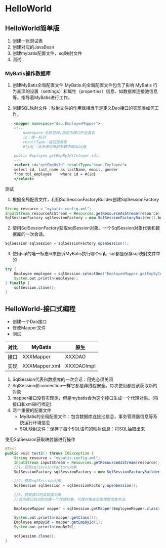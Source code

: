 # HelloWorld
## HelloWorld简单版
1. 创建一张测试表
2. 创建对应的JavaBean
3. 创建mybatis配置文件，sql映射文件
4. 测试
### MyBatis操作数据库
1. 创建MyBatis全局配置文件
MyBatis 的全局配置文件包含了影响 MyBatis 行为甚深的设置（settings）和属性（properties）信息、如数据库连接池信息等。指导着MyBatis进行工作。

2. 创建SQL映射文件：映射文件的作用就相当于是定义Dao接口的实现类如何工作。
```xml
	<mapper namespace="dao.EmployeeMapper">  
    <!--  
	    namespace:名称空间;指定为接口的全类名  
	    id：唯一标识  
	    resultType：返回值类型  
	    #{id}：从传递过来的参数中取出id值  
  
    public Employee getEmpById(Integer id);     
    -->
	<select id="getEmpById" resultType="bean.Employee">  
    select id, last_name as lastName, email, gender  
    from tbl_employee    where id = #{id}
    </select>
```

测试
1. 根据全局配置文件，利用SqlSessionFactoryBuilder创建SqlSessionFactory
```Java
String resource = "mybatis-config.xml";  
InputStream resourceAsStream = Resources.getResourceAsStream(resource);  
SqlSessionFactory sqlSessionFactory = new SqlSessionFactoryBuilder().build(resourceAsStream);
```
2. 使用SqlSessionFactory获取sqlSession对象。一个SqlSession对象代表和数据库的一次会话。
```java
SqlSession sqlSession = sqlSessionFactory.openSession();
```
3. 使用sql的唯一标志id来告诉MyBatis执行哪个sql。sql都是保存sql映射文件中的
```java
try {  
    Employee employee = sqlSession.selectOne("EmployeeMapper.getEmpById", 1);  
    System.out.println(employee);  
} finally {  
    sqlSession.close();  
}
```

## HelloWorld-接口式编程
- 创建一个Dao接口
- 修改Mapper文件
- 测试

| 对比 | MyBatis    | 原生    |
| ---- | ---------- | ------- |
| 接口 | XXXMapper  | XXXDAO     |
| 实现 | XXXMapper.xml | XXXDAOImpl |
1. SqlSession代表和数据库的一次会话：用完必须关闭
2. SqlSession和connection一样它都是非线程安全。每次使用都应该获取新的对象
3. mapper接口没有实现类，但是mybatis会为这个接口生成一个代理对象。(将接口和xml进行绑定)
4. 两个重要的配置文件
	- MyBatis的全局配置文件：包含数据库连接池信息，事务管理器信息等系统运行环境信息
	- SQL映射文件：保存了每个SQL语句的映射信息：将SQL抽取出来

使用SqlSession获取映射器进行操作
```java
@Test  
public void test2() throws IOException {  
    String resource = "mybatis-config.xml";  
    InputStream inputStream = Resources.getResourceAsStream(resource);  
    //1、获取sqlSessionFactory对象  
    SqlSessionFactory sqlSessionFactory = new SqlSessionFactoryBuilder().build(inputStream);  
  
    //2、获取sqlSession对象  
    SqlSession sqlSession = sqlSessionFactory.openSession();  
  
    //3、获取接口的实现类对象  
    //会为接口自动的创建一个代理对象，代理对象去实现增删改查方法  
  
    EmployeeMapper mapper = sqlSession.getMapper(EmployeeMapper.class);  
  
    System.out.println(mapper.getClass());  
    Employee empById = mapper.getEmpById(1);  
    System.out.println(empById);  
  
    sqlSession.close();  
}
```
